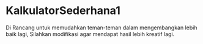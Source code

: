 # KalkulatorSederhana1

Di Rancang untuk memudahkan teman-teman dalam mengembangkan lebih baik lagi, Silahkan modifikasi agar mendapat hasil lebih kreatif lagi.
